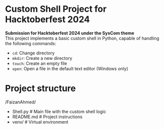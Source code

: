 # Custom Shell Project for Hacktoberfest 2024

**Submission for Hacktoberfest 2024 under the SysCom theme**  
This project implements a basic custom shell in Python, capable of handling the following commands:

- `cd`: Change directory
- `mkdir`: Create a new directory
- `touch`: Create an empty file
- `open`: Open a file in the default text editor (Windows only)

# Project structure

/FaizanAhmed/
  - Shell.py                 # Main file with the custom shell logic
  - README.md                # Project instructions
  - venv/                    # Virtual environment
